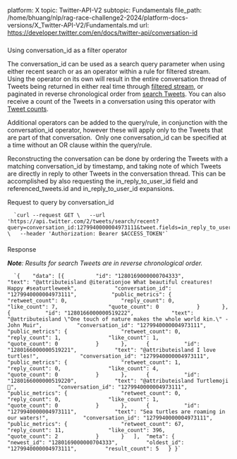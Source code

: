 platform: X
topic: Twitter-API-V2
subtopic: Fundamentals
file_path: /home/bhuang/nlp/rag-race-challenge2-2024/platform-docs-versions/X_Twitter-API-V2/Fundamentals.md
url: https://developer.twitter.com/en/docs/twitter-api/conversation-id


###   
Using conversation\_id as a filter operator

The conversation\_id can be used as a search query parameter when using either recent search or as an operator within a rule for filtered stream.  Using the operator on its own will result in the entire conversation thread of Tweets being returned in either real time through [filtered stream](https://developer.twitter.com/en/docs/twitter-api/tweets/filtered-stream/introduction.html), or paginated in reverse chronological order from [search Tweets](https://developer.twitter.com/en/docs/twitter-api/tweets/search/introduction.html). You can also receive a count of the Tweets in a conversation using this operator with [Tweet counts](https://developer.twitter.com/en/docs/twitter-api/tweets/counts).

Additional operators can be added to the query/rule, in conjunction with the conversation\_id operator, however these will apply only to the Tweets that are part of that conversation.  Only one conversation\_id can be specified at a time without an OR clause within the query/rule.

Reconstructing the conversation can be done by ordering the Tweets with a matching conversation\_id by timestamp, and taking note of which Tweets are directly in reply to other Tweets in the conversation thread. This can be accomplished by also requesting the in\_reply\_to\_user\_id field and referenced\_tweets.id and in\_reply\_to\_user\_id expansions.

  
Request to query by conversation\_id  

      `curl --request GET \   --url 'https://api.twitter.com/2/tweets/search/recent?query=conversation_id:1279940000004973111&tweet.fields=in_reply_to_user_id,author_id,created_at,conversation_id' \   --header 'Authorization: Bearer $ACCESS_TOKEN'` 
    

####   
Response

_**Note**: Results for search Tweets are in reverse chronological order._ 

      `{ 	"data": [{ 			"id": "1280169000000704333", 			"text": "@attributeisland @iterationjoe What beautiful creatures! Happy #seaturtleweek", 			"conversation_id": "1279940000004973111", 			"public_metrics": { 				"retweet_count": 0, 				"reply_count": 0, 				"like_count": 7, 				"quote_count": 0 			} 		}, 		{ 			"id": "1280166000000519222", 			"text": "@attributeisland \"One touch of nature makes the whole world kin.\" -John Muir", 			"conversation_id": "1279940000004973111", 			"public_metrics": { 				"retweet_count": 0, 				"reply_count": 1, 				"like_count": 1, 				"quote_count": 0 			} 		}, 		{ 			"id": "1280166000000519221", 			"text": "@attributeisland I love turtles!", 			"conversation_id": "1279940000004973111", 			"public_metrics": { 				"retweet_count": 1, 				"reply_count": 0, 				"like_count": 4, 				"quote_count": 0 			} 		}, 		{ 			"id": "1280166000000519220", 			"text": "@attributeisland Turtlemoji🐢", 			"conversation_id": "1279940000004973111", 			"public_metrics": { 				"retweet_count": 0, 				"reply_count": 0, 				"like_count": 1, 				"quote_count": 0 			} 		}, 		{ 			"id": "1279940000004973111", 			"text": "Sea turtles are roaming in our waters!", 			"conversation_id": "1279940000004973111", 			"public_metrics": { 				"retweet_count": 67, 				"reply_count": 11, 				"like_count": 396, 				"quote_count": 2 			} 		} 	], 	"meta": { 		"newest_id": "1280169000000704333", 		"oldest_id": "1279940000004973111", 		"result_count": 5 	} }`